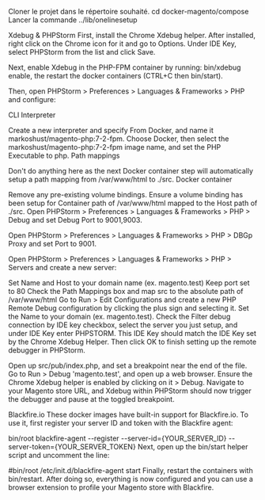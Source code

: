 Cloner le projet dans le répertoire souhaité.
cd docker-magento/compose
Lancer la commande ../lib/onelinesetup 

Xdebug & PHPStorm
First, install the Chrome Xdebug helper. After installed, right click on the Chrome icon for it and go to Options. Under IDE Key, select PHPStorm from the list and click Save.

Next, enable Xdebug in the PHP-FPM container by running: bin/xdebug enable, the restart the docker containers (CTRL+C then bin/start).

Then, open PHPStorm > Preferences > Languages & Frameworks > PHP and configure:

CLI Interpreter

Create a new interpreter and specify From Docker, and name it markoshust/magento-php:7-2-fpm.
Choose Docker, then select the markoshust/magento-php:7-2-fpm image name, and set the PHP Executable to php.
Path mappings

Don't do anything here as the next Docker container step will automatically setup a path mapping from /var/www/html to ./src.
Docker container

Remove any pre-existing volume bindings.
Ensure a volume binding has been setup for Container path of /var/www/html mapped to the Host path of ./src.
Open PHPStorm > Preferences > Languages & Frameworks > PHP > Debug and set Debug Port to 9001,9003.

Open PHPStorm > Preferences > Languages & Frameworks > PHP > DBGp Proxy and set Port to 9001.

Open PHPStorm > Preferences > Languages & Frameworks > PHP > Servers and create a new server:

Set Name and Host to your domain name (ex. magento.test)
Keep port set to 80
Check the Path Mappings box and map src to the absolute path of /var/www/html
Go to Run > Edit Configurations and create a new PHP Remote Debug configuration by clicking the plus sign and selecting it. Set the Name to your domain (ex. magento.test). Check the Filter debug connection by IDE key checkbox, select the server you just setup, and under IDE Key enter PHPSTORM. This IDE Key should match the IDE Key set by the Chrome Xdebug Helper. Then click OK to finish setting up the remote debugger in PHPStorm.

Open up src/pub/index.php, and set a breakpoint near the end of the file. Go to Run > Debug 'magento.test', and open up a web browser. Ensure the Chrome Xdebug helper is enabled by clicking on it > Debug. Navigate to your Magento store URL, and Xdebug within PHPStorm should now trigger the debugger and pause at the toggled breakpoint.

Blackfire.io
These docker images have built-in support for Blackfire.io. To use it, first register your server ID and token with the Blackfire agent:

bin/root blackfire-agent --register --server-id={YOUR_SERVER_ID} --server-token={YOUR_SERVER_TOKEN}
Next, open up the bin/start helper script and uncomment the line:

#bin/root /etc/init.d/blackfire-agent start
Finally, restart the containers with bin/restart. After doing so, everything is now configured and you can use a browser extension to profile your Magento store with Blackfire.
